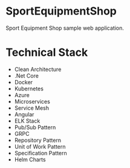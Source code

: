 # SportEquipmentShop
Sport Equipment Shop sample web application. 

# Technical Stack

-	Clean Architecture
-	.Net Core
-	Docker
-	Kubernetes
-	Azure
-	Microservices
-	Service Mesh
-	Angular
-	ELK Stack
-	Pub/Sub Pattern
-	GRPC
-	Repository Pattern
-	Unit of Work Pattern
-	Specification Pattern
-	Helm Charts
